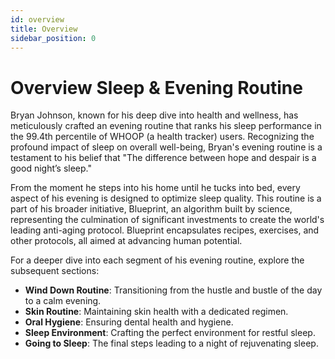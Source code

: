 ```yaml
---
id: overview
title: Overview
sidebar_position: 0
---
```


# Overview Sleep & Evening Routine

Bryan Johnson, known for his deep dive into health and wellness, has meticulously crafted an evening routine that ranks his sleep performance in the 99.4th percentile of WHOOP (a health tracker) users. Recognizing the profound impact of sleep on overall well-being, Bryan's evening routine is a testament to his belief that "The difference between hope and despair is a good night’s sleep."

From the moment he steps into his home until he tucks into bed, every aspect of his evening is designed to optimize sleep quality. This routine is a part of his broader initiative, Blueprint, an algorithm built by science, representing the culmination of significant investments to create the world's leading anti-aging protocol. Blueprint encapsulates recipes, exercises, and other protocols, all aimed at advancing human potential.

For a deeper dive into each segment of his evening routine, explore the subsequent sections:

- **Wind Down Routine**: Transitioning from the hustle and bustle of the day to a calm evening.
- **Skin Routine**: Maintaining skin health with a dedicated regimen.
- **Oral Hygiene**: Ensuring dental health and hygiene.
- **Sleep Environment**: Crafting the perfect environment for restful sleep.
- **Going to Sleep**: The final steps leading to a night of rejuvenating sleep.